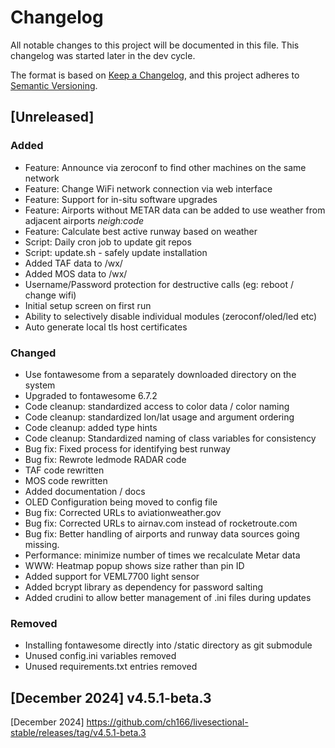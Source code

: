 # Changelog

All notable changes to this project will be documented in this file. This changelog was started later in the dev cycle.

The format is based on [Keep a Changelog](https://keepachangelog.com/en/1.1.0/),
and this project adheres to [Semantic Versioning](https://semver.org/spec/v2.0.0.html).

## [Unreleased]

### Added

- Feature: Announce via zeroconf to find other machines on the same network
- Feature: Change WiFi network connection via web interface
- Feature: Support for in-situ software upgrades
- Feature: Airports without METAR data can be added to use weather from adjacent airports *neigh:_code_*
- Feature: Calculate best active runway based on weather
- Script: Daily cron job to update git repos
- Script: update.sh - safely update installation
- Added TAF data to /wx/<icao> 
- Added MOS data to /wx/<icao> 
- Username/Password protection for destructive calls (eg: reboot / change wifi)
- Initial setup screen on first run
- Ability to selectively disable individual modules (zeroconf/oled/led etc)
- Auto generate local tls host certificates

### Changed

- Use fontawesome from a separately downloaded directory on the system
- Upgraded to fontawesome 6.7.2
- Code cleanup: standardized access to color data / color naming
- Code cleanup: standardized lon/lat usage and argument ordering
- Code cleanup: added type hints
- Code cleanup: Standardized naming of class variables for consistency
- Bug fix: Fixed process for identifying best runway
- Bug fix: Rewrote ledmode RADAR code
- TAF code rewritten
- MOS code rewritten
- Added documentation / docs
- OLED Configuration being moved to config file
- Bug fix: Corrected URLs to aviationweather.gov
- Bug fix: Corrected URLs to airnav.com instead of rocketroute.com
- Bug fix: Better handling of airports and runway data sources going missing.
- Performance: minimize number of times we recalculate Metar data
- WWW: Heatmap popup shows size rather than pin ID
- Added support for VEML7700 light sensor
- Added bcrypt library as dependency for password salting
- Added crudini to allow better management of .ini files during updates

### Removed

- Installing fontawesome directly into /static directory as git submodule
- Unused config.ini variables removed
- Unused requirements.txt entries removed

## [December 2024] v4.5.1-beta.3









[December 2024] https://github.com/ch166/livesectional-stable/releases/tag/v4.5.1-beta.3
